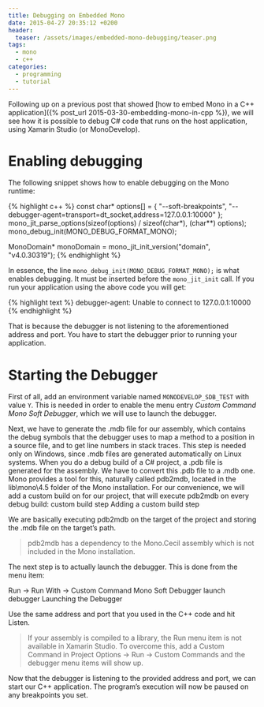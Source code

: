 ```yaml
---
title: Debugging on Embedded Mono
date: 2015-04-27 20:35:12 +0200
header:
  teaser: /assets/images/embedded-mono-debugging/teaser.png
tags: 
  - mono
  - c++
categories: 
  - programming
  - tutorial
---
```


Following up on a previous post that showed [how to embed Mono in a C++ application]({% post_url 2015-03-30-embedding-mono-in-cpp %}), we will see how it is possible to debug C# code that runs on the host application, using Xamarin Studio (or MonoDevelop).

# Enabling debugging

The following snippet shows how to enable debugging on the Mono runtime:

{% highlight c++ %}
const char* options[] =
  {
    "--soft-breakpoints",
    "--debugger-agent=transport=dt_socket,address=127.0.0.1:10000"
  };
mono_jit_parse_options(sizeof(options) / sizeof(char*), (char**) options);
mono_debug_init(MONO_DEBUG_FORMAT_MONO);

MonoDomain* monoDomain = mono_jit_init_version("domain",
                                               "v4.0.30319");
{% endhighlight %}

In essence, the line `mono_debug_init(MONO_DEBUG_FORMAT_MONO);` is what enables debugging. It must be inserted before the `mono_jit_init` call. If you run your application using the above code you will get:

{% highlight text %}
debugger-agent: Unable to connect to 127.0.0.1:10000
{% endhighlight %}

That is because the debugger is not listening to the aforementioned address and port. You have to start the debugger prior to running your application.

# Starting the Debugger

First of all, add an environment variable named `MONODEVELOP_SDB_TEST` with value `Y`. This is needed in order to enable the menu entry *Custom Command Mono Soft Debugger*, which we will use to launch the debugger.

Next, we have to generate the .mdb file for our assembly, which contains the debug symbols that the debugger uses to map a method to a position in a source file, and to get line numbers in stack traces. This step is needed only on Windows, since .mdb files are generated automatically on Linux systems. When you do a debug build of a C# project, a .pdb file is generated for the assembly. We have to convert this .pdb file to a .mdb one. Mono provides a tool for this, naturally called pdb2mdb, located in the lib\mono\4.5 folder of the Mono installation. For our convenience, we will add a custom build on for our project, that will execute pdb2mdb on every debug build:
custom build step
Adding a custom build step

We are basically executing pdb2mdb on the target of the project and storing the .mdb file on the target’s path.

> pdb2mdb has a dependency to the Mono.Cecil assembly which is not included in the Mono installation.

The next step is to actually launch the debugger. This is done from the menu item:

Run → Run With → Custom Command Mono Soft Debugger
launch debugger
Launching the Debugger

Use the same address and port that you used in the C++ code and hit Listen.

> If your assembly is compiled to a library, the Run menu item is not available in Xamarin Studio. To overcome this, add a Custom Command in Project Options → Run → Custom Commands and the debugger menu items will show up.

Now that the debugger is listening to the provided address and port, we can start our C++ application. The program’s execution will now be paused on any breakpoints you set.
